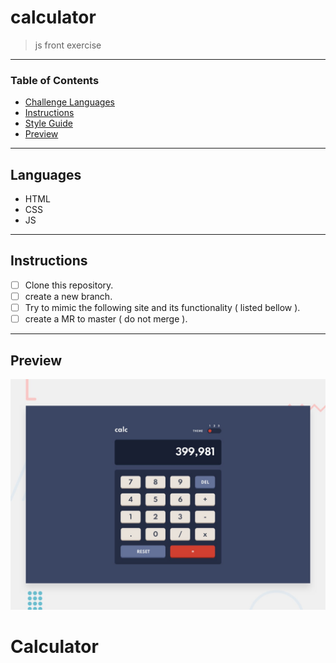 
# calculator
> js front exercise

---

### Table of Contents

- [Challenge Languages](#Languages)
- [Instructions](#Instructions)
- [Style Guide](#Style-Guide)
- [Preview](#Preview)

---

## Languages

* HTML
* CSS
* JS

---

## Instructions

- [ ] Clone this repository.
- [ ] create a new branch.
- [ ] Try to mimic the following site and its functionality ( listed bellow ).
- [ ] create a MR to master ( do not merge ).

---

## Preview

![Design preview for the Calculator app coding challenge](./design/desktop-preview.jpg)
# Calculator
